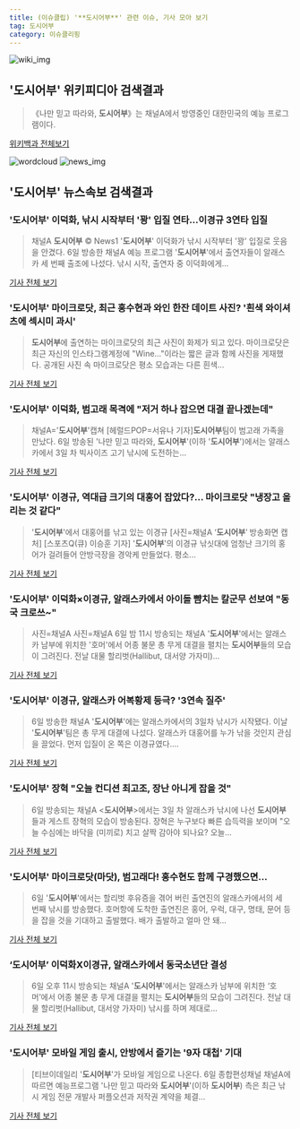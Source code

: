 ```yaml
---
title: (이슈클립) '**도시어부**' 관련 이슈, 기사 모아 보기
tag: 도시어부
category: 이슈클리핑
---
```

![wiki_img](https://user-images.githubusercontent.com/42597476/44503234-41136a80-a6d0-11e8-9071-6fc6418eafe4.png)
## **'**도시어부**'** 위키피디아 검색결과
>《나만 믿고 따라와, **도시어부**》는 채널A에서 방영중인 대한민국의 예능 프로그램이다.

<a href="https://ko.wikipedia.org/wiki/도시어부" target="_blank">위키백과 전체보기</a>

![wordcloud](https://s3.ap-northeast-2.amazonaws.com/lyrics101-wordcloud/2018-09-06-1536244374.png)
![news_img](https://user-images.githubusercontent.com/42597476/44507050-1206f400-a6e4-11e8-8d98-7ffbfebb353f.png)
## **'**도시어부**'** 뉴스속보 검색결과
### '**도시어부**' 이덕화, 낚시 시작부터 '꽝' 입질 연타…이경규 3연타 입질

>채널A **도시어부** © News1 '**도시어부**' 이덕화가 낚시 시작부터 '꽝' 입질로 웃음을 안겼다. 6일 방송한 채널A 예능 프로그램 '**도시어부**'에서 출연자들이 알래스카 세 번째 출조에 나섰다. 낚시 시작, 출연자 중 이덕화에게...

<a href="http://news1.kr/articles/?3419886" target="_blank">기사 전체 보기</a>

### '**도시어부**' 마이크로닷, 최근 홍수현과 와인 한잔 데이트 사진? '흰색 와이셔츠에 섹시미 과시'

>**도시어부**에 출연하는 마이크로닷의 최근 사진이 화제가 되고 있다. 마이크로닷은 최근 자신의 인스타그램계정에 "Wine..."이라는 짧은 글과 함께 사진을 게재했다. 공개된 사진 속 마이크로닷은 평소 모습과는 다른 흰색...

<a href="http://www.joongdo.co.kr/main/view.php?key=20180906002221408" target="_blank">기사 전체 보기</a>

### '**도시어부**' 이덕화, 범고래 목격에 "저거 하나 잡으면 대결 끝나겠는데"

>채널A='**도시어부**'캡쳐 [헤럴드POP=서유나 기자]**도시어부**팀이 범고래 가족을 만났다. 6일 방송된 '나만 믿고 따라와, **도시어부**'(이하 '**도시어부**')에서는 알래스카에서 3일 차 빅사이즈 고기 낚시에 도전하는...

<a href="http://biz.heraldcorp.com/view.php?ud=201809062312569111424_1" target="_blank">기사 전체 보기</a>

### '**도시어부**' 이경규, 역대급 크기의 대홍어 잡았다?... 마이크로닷 "냉장고 올리는 것 같다"

>'**도시어부**'에서 대홍어를 낚고 있는 이경규 [사진=채널A ‘**도시어부**’ 방송화면 캡처] [스포츠Q(큐) 이승훈 기자] '**도시어부**'의 이경규 낚싯대에 엄청난 크기의 홍어가 걸려들어 안방극장을 경악케 만들었다.  평소...

<a href="http://www.sportsq.co.kr/news/articleView.html?idxno=301694" target="_blank">기사 전체 보기</a>

### '**도시어부**' 이덕화×이경규, 알래스카에서 아이돌 뺨치는 칼군무 선보여 "동국 크로쓰~"

>사진=채널A 사진=채널A 6일 밤 11시 방송되는 채널A '**도시어부**'에서는 알래스카 남부에 위치한 '호머'에서 어종 불문 총 무게 대결을 펼치는 **도시어부**들의 모습이 그려진다. 전날 대물 할리벗(Hallibut, 대서양 가자미)...

<a href="http://www.joongboo.com/news/articleView.html?idxno=1285109" target="_blank">기사 전체 보기</a>

### '**도시어부**' 이경규, 알래스카 어복황제 등극? '3연속 질주'

>6일 방송한 채널A '**도시어부**'에는 알래스카에서의 3일차 낚시가 시작됐다.   이날 '**도시어부**'팀은 총 무게 대결에 나섰다. 알래스카 대홍어를 누가 낚을 것인지 관심을 끌었다.   먼저 입질이 온 쪽은 이경규였다....

<a href="http://www.xportsnews.com/?ac=article_view&entry_id=1016544" target="_blank">기사 전체 보기</a>

### '**도시어부**' 장혁 "오늘 컨디션 최고조, 장난 아니게 잡을 것"

>6일 방송되는 채널A <**도시어부**>에서는 3일 차 알래스카 낚시에 나선 **도시어부**들과 게스트 장혁의 모습이 방송된다. 장혁은 누구보다 빠른 습득력을 보이며 "오늘 수심에는 바닥을 (미끼로) 치고 살짝 감아야 되나요? 오늘...

<a href="http://sports.chosun.com/news/ntype.htm?id=201809070100053790004032&servicedate=20180906" target="_blank">기사 전체 보기</a>

### '**도시어부**' 마이크로닷(마닷), 범고래다! 홍수현도 함께 구경했으면...

>6일 '**도시어부**'에서는 할리벗 후유증을 겪어 버린 출연진의 알래스카에서의 세 번째 낚시를 방송했다. 호머항에 도착한 출연진은 홍어, 우럭, 대구, 명태, 문어 등을 잡을 것을 기대하고 출발했다. 배가 출발하고 얼마 안 돼...

<a href="http://www.topstarnews.net/news/articleView.html?idxno=477822" target="_blank">기사 전체 보기</a>

### ‘**도시어부**’ 이덕화X이경규, 알래스카에서 동국소년단 결성

> 6일 오후 11시 방송되는 채널A '**도시어부**'에서는 알래스카 남부에 위치한 ‘호머’에서 어종 불문 총 무게 대결을 펼치는 **도시어부**들의 모습이 그려진다. 전날 대물 할리벗(Hallibut, 대서양 가자미) 낚시를 하며 제대로...

<a href="http://www.osen.co.kr/article/G1110983536" target="_blank">기사 전체 보기</a>

### '**도시어부**' 모바일 게임 출시, 안방에서 즐기는 '9자 대첩' 기대

>[티브이데일리 '**도시어부**'가 모바일 게임으로 나온다. 6일 종합편성채널 채널A에 따르면 예능프로그램 '나만 믿고 따라와 **도시어부**'(이하 **도시어부**) 측은 최근 낚시 게임 전문 개발사 퍼플오션과 저작권 계약을 체결...

<a href="http://tvdaily.asiae.co.kr/read.php3?aid=15361931121392448019" target="_blank">기사 전체 보기</a>


